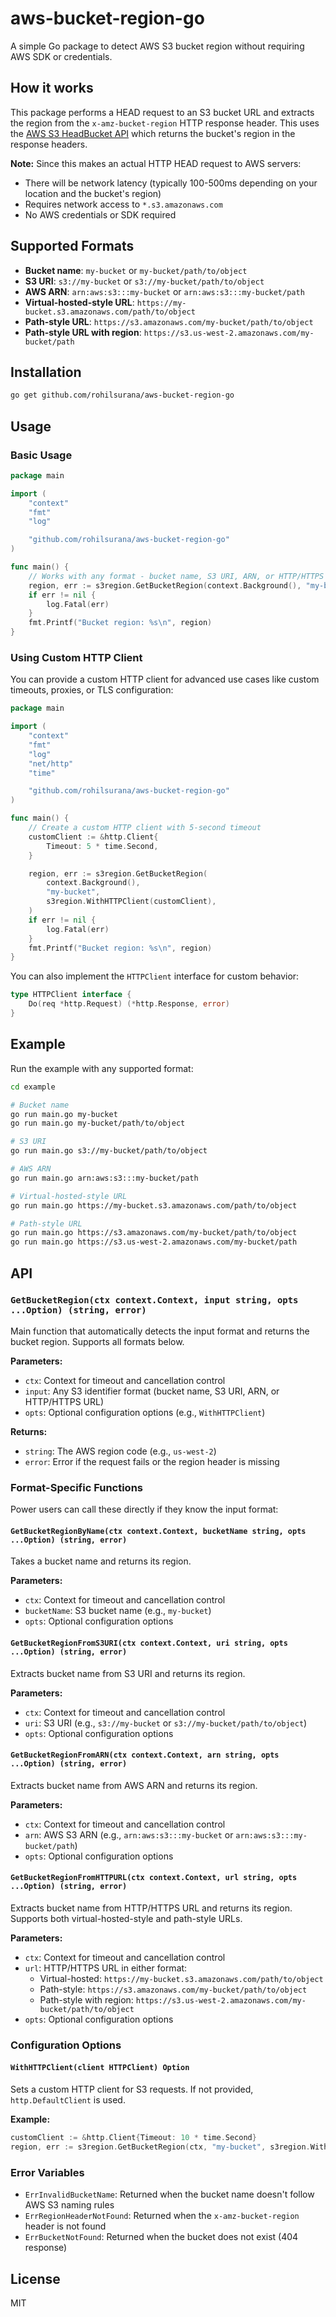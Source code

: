 # aws-bucket-region-go

A simple Go package to detect AWS S3 bucket region without requiring AWS SDK or credentials.

## How it works

This package performs a HEAD request to an S3 bucket URL and extracts the region from the `x-amz-bucket-region` HTTP response header. This uses the [AWS S3 HeadBucket API](https://docs.aws.amazon.com/AmazonS3/latest/API/API_HeadBucket.html) which returns the bucket's region in the response headers.

**Note:** Since this makes an actual HTTP HEAD request to AWS servers:
- There will be network latency (typically 100-500ms depending on your location and the bucket's region)
- Requires network access to `*.s3.amazonaws.com`
- No AWS credentials or SDK required

## Supported Formats

- **Bucket name**: `my-bucket` or `my-bucket/path/to/object`
- **S3 URI**: `s3://my-bucket` or `s3://my-bucket/path/to/object`
- **AWS ARN**: `arn:aws:s3:::my-bucket` or `arn:aws:s3:::my-bucket/path`
- **Virtual-hosted-style URL**: `https://my-bucket.s3.amazonaws.com/path/to/object`
- **Path-style URL**: `https://s3.amazonaws.com/my-bucket/path/to/object`
- **Path-style URL with region**: `https://s3.us-west-2.amazonaws.com/my-bucket/path`

## Installation

```bash
go get github.com/rohilsurana/aws-bucket-region-go
```

## Usage

### Basic Usage

```go
package main

import (
    "context"
    "fmt"
    "log"

    "github.com/rohilsurana/aws-bucket-region-go"
)

func main() {
    // Works with any format - bucket name, S3 URI, ARN, or HTTP/HTTPS URL
    region, err := s3region.GetBucketRegion(context.Background(), "my-bucket")
    if err != nil {
        log.Fatal(err)
    }
    fmt.Printf("Bucket region: %s\n", region)
}
```

### Using Custom HTTP Client

You can provide a custom HTTP client for advanced use cases like custom timeouts, proxies, or TLS configuration:

```go
package main

import (
    "context"
    "fmt"
    "log"
    "net/http"
    "time"

    "github.com/rohilsurana/aws-bucket-region-go"
)

func main() {
    // Create a custom HTTP client with 5-second timeout
    customClient := &http.Client{
        Timeout: 5 * time.Second,
    }

    region, err := s3region.GetBucketRegion(
        context.Background(),
        "my-bucket",
        s3region.WithHTTPClient(customClient),
    )
    if err != nil {
        log.Fatal(err)
    }
    fmt.Printf("Bucket region: %s\n", region)
}
```

You can also implement the `HTTPClient` interface for custom behavior:

```go
type HTTPClient interface {
    Do(req *http.Request) (*http.Response, error)
}
```

## Example

Run the example with any supported format:

```bash
cd example

# Bucket name
go run main.go my-bucket
go run main.go my-bucket/path/to/object

# S3 URI
go run main.go s3://my-bucket/path/to/object

# AWS ARN
go run main.go arn:aws:s3:::my-bucket/path

# Virtual-hosted-style URL
go run main.go https://my-bucket.s3.amazonaws.com/path/to/object

# Path-style URL
go run main.go https://s3.amazonaws.com/my-bucket/path/to/object
go run main.go https://s3.us-west-2.amazonaws.com/my-bucket/path
```

## API

### `GetBucketRegion(ctx context.Context, input string, opts ...Option) (string, error)`

Main function that automatically detects the input format and returns the bucket region. Supports all formats below.

**Parameters:**
- `ctx`: Context for timeout and cancellation control
- `input`: Any S3 identifier format (bucket name, S3 URI, ARN, or HTTP/HTTPS URL)
- `opts`: Optional configuration options (e.g., `WithHTTPClient`)

**Returns:**
- `string`: The AWS region code (e.g., `us-west-2`)
- `error`: Error if the request fails or the region header is missing

### Format-Specific Functions

Power users can call these directly if they know the input format:

#### `GetBucketRegionByName(ctx context.Context, bucketName string, opts ...Option) (string, error)`

Takes a bucket name and returns its region.

**Parameters:**
- `ctx`: Context for timeout and cancellation control
- `bucketName`: S3 bucket name (e.g., `my-bucket`)
- `opts`: Optional configuration options

#### `GetBucketRegionFromS3URI(ctx context.Context, uri string, opts ...Option) (string, error)`

Extracts bucket name from S3 URI and returns its region.

**Parameters:**
- `ctx`: Context for timeout and cancellation control
- `uri`: S3 URI (e.g., `s3://my-bucket` or `s3://my-bucket/path/to/object`)
- `opts`: Optional configuration options

#### `GetBucketRegionFromARN(ctx context.Context, arn string, opts ...Option) (string, error)`

Extracts bucket name from AWS ARN and returns its region.

**Parameters:**
- `ctx`: Context for timeout and cancellation control
- `arn`: AWS S3 ARN (e.g., `arn:aws:s3:::my-bucket` or `arn:aws:s3:::my-bucket/path`)
- `opts`: Optional configuration options

#### `GetBucketRegionFromHTTPURL(ctx context.Context, url string, opts ...Option) (string, error)`

Extracts bucket name from HTTP/HTTPS URL and returns its region. Supports both virtual-hosted-style and path-style URLs.

**Parameters:**
- `ctx`: Context for timeout and cancellation control
- `url`: HTTP/HTTPS URL in either format:
  - Virtual-hosted: `https://my-bucket.s3.amazonaws.com/path/to/object`
  - Path-style: `https://s3.amazonaws.com/my-bucket/path/to/object`
  - Path-style with region: `https://s3.us-west-2.amazonaws.com/my-bucket/path/to/object`
- `opts`: Optional configuration options

### Configuration Options

#### `WithHTTPClient(client HTTPClient) Option`

Sets a custom HTTP client for S3 requests. If not provided, `http.DefaultClient` is used.

**Example:**
```go
customClient := &http.Client{Timeout: 10 * time.Second}
region, err := s3region.GetBucketRegion(ctx, "my-bucket", s3region.WithHTTPClient(customClient))
```

### Error Variables

- `ErrInvalidBucketName`: Returned when the bucket name doesn't follow AWS S3 naming rules
- `ErrRegionHeaderNotFound`: Returned when the `x-amz-bucket-region` header is not found
- `ErrBucketNotFound`: Returned when the bucket does not exist (404 response)

## License

MIT
